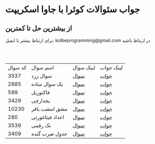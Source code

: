 <h1>جواب سئوالات کوئرا با جاوا اسکریپت</h1>
<h2>از بیشترین حل تا کمترین</h2>
<p>برای ارتباط بیشتر با ایمیل: kolbeprogramming@gmail.com در ارتباط باشید<p>
<br>
<br>
<table>
  <tr>
    <td>کد سوال</td>
    <td>اسم سوال</td>
    <td>لینک سوال</td>
    <td>لینک جواب</td>
  </tr>
  <tr>
    <td>3537</td>
    <td>سوال زرد</td>
    <td><a href="https://quera.org/problemset/3537">سوال</a></td>
    <td><a href="https://github.com/Mehr-code/Quera-js-answers/blob/main/SRC/3537.js">جواب</a></td>
  </tr>
  <tr>
    <td>2885</td>
    <td>یک سوال ساده</td>
    <td><a href = "https://quera.org/problemset/2885?tab=description">سوال</a></td>
    <td><a href = "https://github.com/Mehr-code/Quera-js-answers/blob/main/SRC/2885.js">جواب</a></td>
  </tr>
  <tr>
    <td>589</td>
    <td>فاکتوریل</td>
    <td><a href = "https://quera.org/problemset/589?tab=description">سوال</a></td>
    <td><a href = "https://github.com/Mehr-code/Quera-js-answers/blob/main/SRC/589.js">جواب</a></td>
  </tr>
  <tr>
    <td>3429</td>
    <td>یخدارچی</td>
    <td><a href= "https://quera.org/problemset/3429">سوال</a></td>
    <td><a href = "https://github.com/Mehr-code/Quera-js-answers/blob/main/SRC/3429.js">جواب</a></td>
  </tr>
  <tr>
    <td>10230</td>
    <td>مشق امشب باقر</td>
    <td><a href = "https://quera.org/problemset/10230?tab=description">سوال</a></td>
    <td><a href = "https://github.com/Mehr-code/Quera-js-answers/blob/main/SRC/10230.js">جواب</a></td>
  </tr>
  <tr>
    <td>280</td>
    <td>اعداد فیثاغورثی</td>
    <td><a href="https://quera.org/problemset/280?tab=description">سوال</a></td>
    <td><a href="https://github.com/Mehr-code/Quera-js-answers/blob/main/SRC/280.js">جواب</a></td>
  </tr>
  <tr>
    <td>3539</td>
    <td>تک رقمی</td>
    <td><a href="https://quera.org/problemset/3539?tab=description">سوال</a></td>
    <td><a href="https://github.com/Mehr-code/Quera-js-answers/blob/main/SRC/3539.js">جواب</a></td>
  </tr>
  <tr>
    <td>3409</td>
    <td>جدول ضرب گنده</td>
    <td><a href="https://quera.org/problemset/3409?tab=description">سوال</a></td>
    <td><a href="https://github.com/Mehr-code/Quera-js-answers/blob/main/SRC/3409.js">جواب</a></td>
  </tr>
  
</table>
